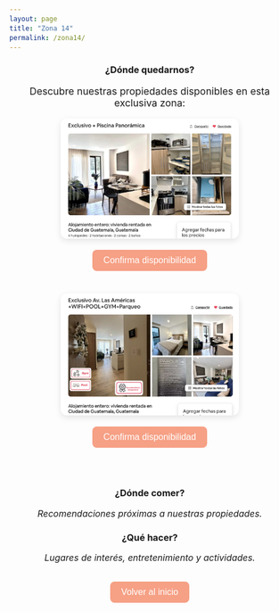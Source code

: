 ```yaml
---
layout: page
title: "Zona 14"
permalink: /zona14/
---
```


<div style="text-align: center;">

### ¿Dónde quedarnos?
<p style="font-size: 1.1rem;">Descubre nuestras propiedades disponibles en esta exclusiva zona:</p>

<div style="display: flex; justify-content: center; gap: 40px; flex-wrap: wrap;">
  <div style="max-width: 320px;">
    <img src="/assets/images/zona14-1.jpg" alt="Zona 14 - Vista Panorámica" style="width: 100%; border-radius: 12px; box-shadow: 0 4px 12px rgba(0,0,0,0.1);">
    <br><br>
    <a href="https://www.airbnb.mx/rooms/1430417529159976507?guests=1&adults=1&s=67&unique_share_id=55b947ce-f90f-496e-837d-278edcba250d" target="_blank">
      <button style="background-color: #f6a085; color: white; border: none; padding: 10px 20px; border-radius: 8px; font-size: 1rem; cursor: pointer;">Confirma disponibilidad</button>
    </a>
  </div>

  <div style="max-width: 320px;">
    <img src="/assets/images/zona14-2.jpg" alt="Zona 14 - Suite luminosa" style="width: 100%; border-radius: 12px; box-shadow: 0 4px 12px rgba(0,0,0,0.1);">
    <br><br>
    <a href="https://www.airbnb.mx/rooms/1383646225075121248?guests=1&adults=1&s=67&unique_share_id=fc8946a4-3ed0-4c21-9fdb-c572b51d4afc" target="_blank">
      <button style="background-color: #f6a085; color: white; border: none; padding: 10px 20px; border-radius: 8px; font-size: 1rem; cursor: pointer;">Confirma disponibilidad</button>
    </a>
  </div>
</div>

<br><br>

### ¿Dónde comer?
<p style="font-style: italic; font-size: 1rem;">Recomendaciones próximas a nuestras propiedades.</p>

### ¿Qué hacer?
<p style="font-style: italic; font-size: 1rem;">Lugares de interés, entretenimiento y actividades.</p>

<br>
<a href="/" style="text-decoration: none;">
  <button style="background-color: #f6a085; color: white; border: none; padding: 10px 20px; border-radius: 8px; font-size: 1rem; cursor: pointer;">Volver al inicio</button>
</a>

</div>

